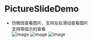 # PictureSlideDemo 
* 仿微信查看图片，支持左右滑动查看图片<br/>
    支持带指示的查看<br/>
![image](https://github.com/kangkangding/PictureSlideDemo/blob/master/screen/android_00002.gif)
![image](https://github.com/kangkangding/PictureSlideDemo/blob/master/screen/android_00003.gif)
![image](https://github.com/kangkangding/PictureSlideDemo/blob/master/screen/android_00001.gif)





